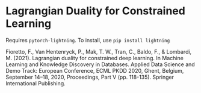 # Lagrangian Duality for Constrained Learning

Requires `pytorch-lightning`. To install, use `pip install lightning`

Fioretto, F., Van Hentenryck, P., Mak, T. W., Tran, C., Baldo, F., & Lombardi, M. (2021). Lagrangian duality for constrained deep learning. In Machine Learning and Knowledge Discovery in Databases. Applied Data Science and Demo Track: European Conference, ECML PKDD 2020, Ghent, Belgium, September 14–18, 2020, Proceedings, Part V (pp. 118-135). Springer International Publishing.